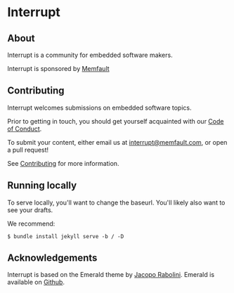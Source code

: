 # Interrupt

## About

Interrupt is a community for embedded software makers.

Interrupt is sponsored by [Memfault](https://memfault.com)

## Contributing

Interrupt welcomes submissions on embedded software topics.

Prior to getting in touch, you should get yourself acquainted with our [Code of
Conduct](https://interrupt.memfault.com/code-of-conduct).

To submit your content, either email us at
interrupt@memfault.com, or open a pull request!

See [Contributing](https://interrupt.memfault.com/contributing) for more
information.

## Running locally

To serve locally, you'll want to change the baseurl. You'll likely also want to
see your drafts.

We recommend:
```terminal
$ bundle install jekyll serve -b / -D
```

## Acknowledgements

Interrupt is based on the Emerald theme by [Jacopo
Rabolini](https://www.jacoporabolini.com/). Emerald is available on
[Github](https://github.com/KingFelix/emerald).
